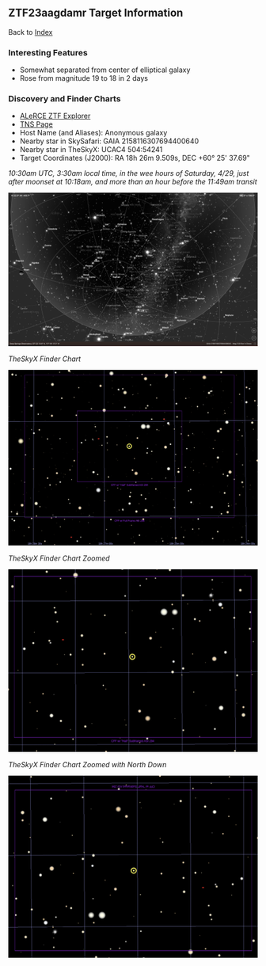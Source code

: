 ## ZTF23aagdamr Target Information

Back to [Index](../index.html)

### Interesting Features 

* Somewhat separated from center of elliptical galaxy
* Rose from magnitude 19 to 18 in 2 days

### Discovery and Finder Charts

* [ALeRCE ZTF Explorer](https://alerce.online/object/ZTF23aagdamr)
* [TNS Page](https://www.wis-tns.org/object/2023fyz)
* Host Name (and Aliases): Anonymous galaxy
* Nearby star in SkySafari: GAIA 2158116307694400640
* Nearby star in TheSkyX: UCAC4 504:54241
* Target Coordinates (J2000): RA 18h 26m 9.509s, DEC +60&deg; 25' 37.69"

*10:30am UTC, 3:30am local time, in the wee hours of Saturday, 4/29, just after moonset at 10:18am, and more than an hour before the 11:49am transit*

![SkySafari Finder Chart](./SkySafariFinderChart.png)

*TheSkyX Finder Chart*

![TheSkyX Finder Chart](./TheSkyXFinderChart.png)

*TheSkyX Finder Chart Zoomed*

![TheSkyX Finder Chart-Zoomed](./TheSkyXFinderChart-Zoomed.png)

*TheSkyX Finder Chart Zoomed with North Down*

![TheSkyX Finder Chart-Zoomed with North Down](./TheSkyXFinderChart-ZoomedWithNorthDown.png)
